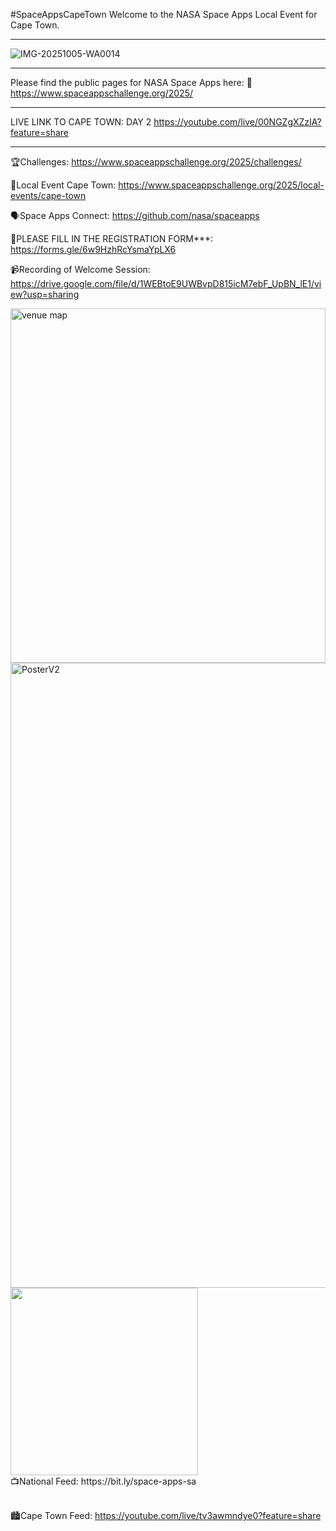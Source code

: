 #SpaceAppsCapeTown
Welcome to the NASA Space Apps Local Event for Cape Town. 
______________________________________________________________________________________________________

![IMG-20251005-WA0014](https://github.com/user-attachments/assets/af3d3b58-497f-4348-bcf4-c094bd4fbaff)
__________________________________________________________________________________________
Please find the public pages for NASA Space Apps here:
🚀https://www.spaceappschallenge.org/2025/
_________________________________________________________________________________________
LIVE LINK TO CAPE TOWN: DAY 2
https://youtube.com/live/00NGZgXZzIA?feature=share
__________________________________________________________________________________________

🏆Challenges: https://www.spaceappschallenge.org/2025/challenges/

🚠Local Event Cape Town: https://www.spaceappschallenge.org/2025/local-events/cape-town

🗣️Space Apps Connect: https://github.com/nasa/spaceapps 

📄PLEASE FILL IN THE REGISTRATION FORM***: https://forms.gle/6w9HzhRcYsmaYpLX6

📹Recording of Welcome Session: https://drive.google.com/file/d/1WEBtoE9UWBvpD815icM7ebF_UpBN_lE1/view?usp=sharing

<img width="100%" height="567" alt="venue map" src="https://github.com/user-attachments/assets/c1470949-2819-4fac-beda-5b5c44d60fe0" />

<img width="712" height="1000" alt="PosterV2" src="https://github.com/user-attachments/assets/f74d7098-0a17-474c-974c-34b1c397423b" />

<img width="300" src="https://github.com/user-attachments/assets/bfec37bf-f377-43a3-813b-5ee0af4509a0"/>
</br>📺National Feed: https://bit.ly/space-apps-sa 

</br>🏙️Cape Town Feed: https://youtube.com/live/tv3awmndye0?feature=share

